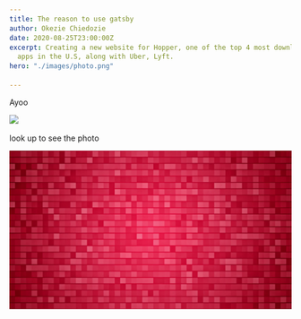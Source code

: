 ```yaml
---
title: The reason to use gatsby
author: Okezie Chiedozie
date: 2020-08-25T23:00:00Z
excerpt: Creating a new website for Hopper, one of the top 4 most downloaded travel
  apps in the U.S, along with Uber, Lyft.
hero: "./images/photo.png"

---
```

Ayoo

![](/static/vlcsnap-2020-05-01-08h53m24s527.png)

look up to see the photo

<div class="Image__Medium"> <img src="./images/photo.png" alt="alt text for medium image" /> </div>